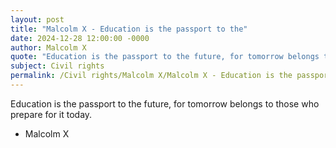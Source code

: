 ```yaml
---
layout: post
title: "Malcolm X - Education is the passport to the"
date: 2024-12-28 12:00:00 -0000
author: Malcolm X
quote: "Education is the passport to the future, for tomorrow belongs to those who prepare for it today."
subject: Civil rights
permalink: /Civil rights/Malcolm X/Malcolm X - Education is the passport to the
---
```


Education is the passport to the future, for tomorrow belongs to those who prepare for it today.

- Malcolm X
